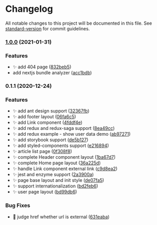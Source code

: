 # Changelog

All notable changes to this project will be documented in this file.
See [standard-version](https://github.com/conventional-changelog/standard-version) for commit guidelines.

### [1.0.0](https://github.com/Jacky-Summer/nextjs-ts-antd-redux-storybook-starter/compare/v0.1.0...v1.0.0) (2021-01-31)

### Features

- ✨ add 404
  page ([832beb5](https://github.com/Jacky-Summer/nextjs-ts-antd-redux-storybook-starter/commit/832beb531b052ba3f092945a8fad1f16d11840d5))
- add nextjs bundle
  analyzer ([acc1bdb](https://github.com/Jacky-Summer/nextjs-ts-antd-redux-storybook-starter/commit/acc1bdb1f4bd03eb6fd71d7cb9fa4a20464e8f12))

### 0.1.1 (2020-12-24)

### Features

- ✨ add ant design
  support ([32367fb](https://github.com/Jacky-Summer/nextjs-ts-antd-redux-storybook-starter/commit/32367fbaf777ac200956d626a9cf6d007f82b3ab))
- ✨ add footer
  layout ([06fa6c5](https://github.com/Jacky-Summer/nextjs-ts-antd-redux-storybook-starter/commit/06fa6c5eca0d8de243d0b9276791a67ab6c5aa15))
- ✨ add Link
  component ([4fddf4e](https://github.com/Jacky-Summer/nextjs-ts-antd-redux-storybook-starter/commit/4fddf4e60104ee079cb34af5bedc094c4a9ce810))
- ✨ add redux and redux-saga
  support ([8ea49cc](https://github.com/Jacky-Summer/nextjs-ts-antd-redux-storybook-starter/commit/8ea49cc21fb39eca7248c39c63559b5ffda9bfca))
- ✨ add redux example - show user data
  demo ([ab97271](https://github.com/Jacky-Summer/nextjs-ts-antd-redux-storybook-starter/commit/ab972717abe0283e09df778431ef7ce7ed260c21))
- ✨ add storybook
  support ([de5b127](https://github.com/Jacky-Summer/nextjs-ts-antd-redux-storybook-starter/commit/de5b127ca0d6012295e4752aa61f9a5b6accd55b))
- ✨ add styled-components
  support ([e216894](https://github.com/Jacky-Summer/nextjs-ts-antd-redux-storybook-starter/commit/e216894300a874d2875711c1976da3cc023b48af))
- ✨ article list
  page ([0f308f8](https://github.com/Jacky-Summer/nextjs-ts-antd-redux-storybook-starter/commit/0f308f85a8fbdb66dbb60384cd4516dab03ac68b))
- ✨ complete Header component
  layout ([1ba67d7](https://github.com/Jacky-Summer/nextjs-ts-antd-redux-storybook-starter/commit/1ba67d75d1ca899cbd15d8be89f5bb5961583ee2))
- ✨ complete Home page
  layout ([36a225d](https://github.com/Jacky-Summer/nextjs-ts-antd-redux-storybook-starter/commit/36a225dc9fafb87cacf75b13793c280ff13e90db))
- ✨ handle Link component external
  link ([c9d8ea2](https://github.com/Jacky-Summer/nextjs-ts-antd-redux-storybook-starter/commit/c9d8ea24c1c6360a02e63d0f2cd0b1e2e2e3127b))
- ✨ jest and enzyme
  support ([2a3900a](https://github.com/Jacky-Summer/nextjs-ts-antd-redux-storybook-starter/commit/2a3900ae049d71daadd8c46ac8b88923655c440b))
- ✨ page base layout and init
  style ([de07fa5](https://github.com/Jacky-Summer/nextjs-ts-antd-redux-storybook-starter/commit/de07fa5831f1371033e5f2e6e0c91db5679819b5))
- ✨ support
  internationalization ([bd2feb6](https://github.com/Jacky-Summer/nextjs-ts-antd-redux-storybook-starter/commit/bd2feb669e818fb2ad2697efdfa11e82a7dc1b55))
- ✨ user page
  layout ([bd99db6](https://github.com/Jacky-Summer/nextjs-ts-antd-redux-storybook-starter/commit/bd99db68607efdc86a45d1c15555bbc4fdaf2bf7))

### Bug Fixes

- 🐛 judge href whether url is
  external ([631eaba](https://github.com/Jacky-Summer/nextjs-ts-antd-redux-storybook-starter/commit/631eaba422db5e3f0ae660d660a2c4d56fd9e190))
